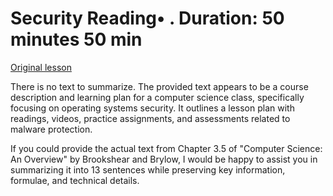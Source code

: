 # Security Reading• . Duration: 50 minutes 50 min

[Original lesson](https://www.coursera.org/learn/uol-how-computers-work/supplement/7yx3l/security)

There is no text to summarize. The provided text appears to be a course description and learning plan for a computer science class, specifically focusing on operating systems security. It outlines a lesson plan with readings, videos, practice assignments, and assessments related to malware protection.

If you could provide the actual text from Chapter 3.5 of "Computer Science: An Overview" by Brookshear and Brylow, I would be happy to assist you in summarizing it into 13 sentences while preserving key information, formulae, and technical details.

